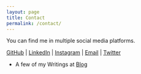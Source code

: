 ```yaml
---
layout: page
title: Contact
permalink: /contact/
---
```


You can find me in multiple social media platforms.

[GitHub](https://github.com/tejakummarikuntla/) | [LinkedIn](https://www.linkedin.com/in/tejakummarikuntla/) | [Instagram](https://twitter.com/tejakummarikuntla) | [Email](mailto:spsayakpaul@gmail.com) | [Twitter](https://www.twitter.com/crossmux)

- A few of my Writings at [Blog](https://tejakummarikuntla.github.io/blog)